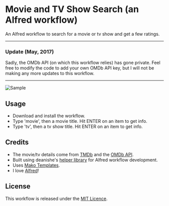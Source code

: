 # Movie and TV Show Search (an Alfred workflow)
An Alfred workflow to search for a movie or tv show and get a few ratings.

---

### Update (May, 2017)
Sadly, the OMDb API (on which this workflow relies) has gone private. Feel free to modify the code to add your own OMDb API key, but I will not be making any more updates to this workflow.

---

![Sample](https://raw.githubusercontent.com/tmcknight/Movies-Alfred-Workflow/master/example.gif)

## Usage
- Download and install the workflow.
- Type 'movie', then a movie title. Hit ENTER on an item to get info.
- Type 'tv', then a tv show title. Hit ENTER on an item to get info.

## Credits
- The movie/tv details come from [TMDb](http://themoviedb.org/) and the [OMDb API](http://www.omdbapi.com).
- Built using deanishe's [helper library](https://github.com/deanishe/alfred-workflow) for Alfred workflow development.
- Uses [Mako Templates](http://www.makotemplates.org).
- I love [Alfred](http://alfredapp.com/)!

## License
This workflow is released under the [MIT Licence](http://opensource.org/licenses/MIT).